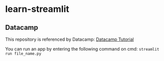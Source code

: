 # learn-streamlit
## Datacamp
This repository is referenced by Datacamp: [Datacamp Tutorial](https://www.datacamp.com/tutorial/streamlit)

You can run an app by entering the following command on cmd: `streamlit run file_name.py`
